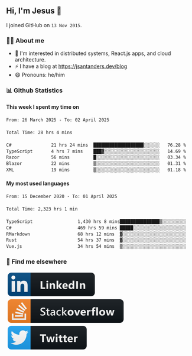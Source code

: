 ## Hi, I'm Jesus 👋

I joined GitHub on `13 Nov 2015`.

<!-- Talking about you -->

### 👨‍💻 About me

- 👦 I'm interested in distributed systems, React.js apps, and cloud architecture.
- ⚡️ I have a blog at <https://jsantanders.dev/blog>
- 😄 Pronouns: he/him

### 📊 Github Statistics

#### This week I spent my time on

<!--START_SECTION:weekly-->

```txt
From: 26 March 2025 - To: 02 April 2025

Total Time: 28 hrs 4 mins

C#               21 hrs 24 mins  ███████████████████░░░░░░   76.28 %
TypeScript       4 hrs 7 mins    ███▓░░░░░░░░░░░░░░░░░░░░░   14.69 %
Razor            56 mins         █░░░░░░░░░░░░░░░░░░░░░░░░   03.34 %
Blazor           22 mins         ▒░░░░░░░░░░░░░░░░░░░░░░░░   01.31 %
XML              19 mins         ▒░░░░░░░░░░░░░░░░░░░░░░░░   01.18 %
```

<!--END_SECTION:weekly-->

#### My most used languages

<!--START_SECTION:alltime-->

```txt
From: 15 December 2020 - To: 01 April 2025

Total Time: 2,323 hrs 1 min

TypeScript                 1,430 hrs 8 mins███████████████▒░░░░░░░░░   61.56 %
C#                         469 hrs 59 mins █████░░░░░░░░░░░░░░░░░░░░   20.23 %
RMarkdown                  68 hrs 12 mins  ▓░░░░░░░░░░░░░░░░░░░░░░░░   02.94 %
Rust                       54 hrs 37 mins  ▓░░░░░░░░░░░░░░░░░░░░░░░░   02.35 %
Vue.js                     34 hrs 54 mins  ▒░░░░░░░░░░░░░░░░░░░░░░░░   01.50 %
```

<!--END_SECTION:alltime-->

### 📢 Find me elsewhere

<p>
  <a target="_blank" href="https://linkedin.com/in/jsantanders">
    <img src="https://github.com/jsantanders/jsantanders/blob/master/img/linkedin.svg" alt="LinkedIn" style="vertical-align:top; margin:4px">
  </a>
  
  <a target="_blank" href="https://stackoverflow.com/users/7318331/jesus-santander">
    <img src="https://github.com/jsantanders/jsantanders/blob/master/img/stackoverflow.svg" alt="StackOverflow" style="vertical-align:top; margin:4px">
  </a>
  
  <a target="_blank" href="http://twitter.com/jsantanders">
    <img src="https://github.com/jsantanders/jsantanders/blob/master/img/twitter.svg" alt="Twitter" style="vertical-align:top; margin:4px">
  </a>
</p>
